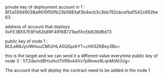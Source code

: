 


private key of deployment account in 1 : 
8f2a55949038a9610f50fb23b5883af3b4ecb3c3bb792cbcefbd1542c692be63

address of account that deploys
0xFE3B557E8Fb62b89F4916B721be55cEb828dBd73

public key of node 1 :
BULeR8JyUWhiuuCMU/HLA0Q5pzkYT+cHII3ZKBey3Bo=


this is the target and we can send it a different value everytime
public key of node 3 : 
1iTZde/ndBHvzhcl7V68x44Vx7pl8nwx9LqnM/AfJUg=


The account that will deploy the contract need to be added in the node 1 
